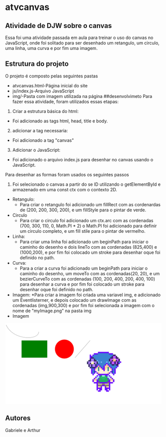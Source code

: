 # atvcanvas
## Atividade de DJW sobre o canvas
  Essa foi uma atividade passada em aula para treinar o uso do canvas no JavaScript, onde foi solitado para ser desenhado um retangulo, um circulo, uma linha, uma curva e por fim uma imagem.
## Estrutura do projeto
 O projeto é composto pelas seguintes pastas
  * atvcanvas.html-Página inicial do site
  * js/index.js-Arquivo JavaScript
  * img/-Pasta com imagem utilizada na página
##desenvolvimeto
Para fazer essa atividade, foram utilizados essas etapas:
  1. Criar a estrutura básica do html:
   * Foi adicionado as tags html, head, title e body.
  2. adicionar a tag necessaria:
   * Foi adicionado a tag "canvas"
  3. Adicionar o JavaScript:
   * Foi adicionado o arquivo index.js para desenhar no canvas usando o JavaScript.
   
 Para desenhar as formas foram usados os seguintes passos 
 
   1. Foi selecionado o canvas a partir do se ID utilizando o getElementById e armazenado em uma const ctx com o contexto 2D. 
  * Retangulo:  
    * Para criar o retangulo foi adicionado um fillRect com as cordenardas de (200, 200, 300, 200), e um fillStyle para o pintar de verde. 
  * Circulo
    * Para criar o circulo foi adicionado um ctx.arc com as cordenadas (700, 300, 110, 0, Math.PI * 2) o Math.PI foi adicionado para definir um circulo completo, e um fill stile para o pintar de vermelho.
  * Linha:
    * Para criar uma linha foi adicionado um beginPath para iniciar o caminho do desenho e dois lineTo com as cordenadas (825,400) e (1000,200), e por fim foi colocado um stroke para desenhar oque foi definido no path.
  * Curva:
    * Para a criar a curva foi adicionado um beginPath para iniciar o caminho do desenho, um moveTo com as cordenadas(20, 20), e um bezierCurveTo com as cordenadas (100, 200, 400, 200, 400, 100) para desenhar a curva e por fim foi colocado um stroke para desenhar oque foi definido no path.
  * Imagem:
    *Para criar a imagem foi criada uma variavel img, e adicionado um Eventlisterner, e depois colocado um drawImage com as cordenadas (img,900,300) e por fim foi selecionada a imagem com o nome de "myImage.png" na pasta img
 * Imagem
 <img src="img/tela.png"/>
 
 ## Autores 
 Gabriele e Arthur
 

